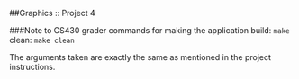 ##Graphics :: Project 4

###Note to CS430 grader
commands for making the application
build: `make`
clean: `make clean`

The arguments taken are exactly the same as mentioned in the project instructions.
